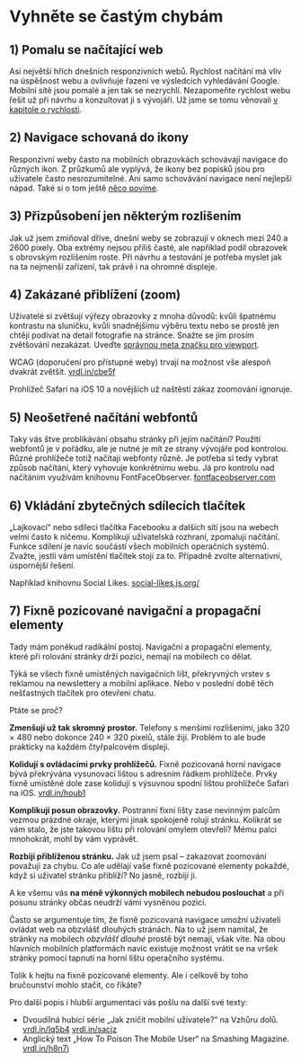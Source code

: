 # Vyhněte se častým chybám

## 1) Pomalu se načítající web

Asi největší hřích dnešních responzivních webů. Rychlost načítání má vliv na úspěšnost webu a ovlivňuje řazení ve výsledcích vyhledávání Google. Mobilní sítě jsou pomalé a jen tak se nezrychlí. Nezapomeňte rychlost webu řešit už při návrhu a konzultovat ji s vývojáři. Už jsme se tomu věnovali [v kapitole o rychlosti](kap-rychlost.md).

## 2) Navigace schovaná do ikony

Responzivní weby často na mobilních obrazovkách schovávají navigace do různých ikon. Z průzkumů ale vyplývá, že ikony bez popisků jsou pro uživatele často nesrozumitelné. Ani samo schovávání navigace není nejlepší nápad. Také si o tom ještě [něco povíme](kap-navigace.md).

## 3) Přizpůsobení jen některým rozlišením

Jak už jsem zmiňoval dříve, dnešní weby se zobrazují v oknech mezi 240 a 2600 pixely. Oba extrémy nejsou příliš časté, ale například podíl obrazovek s obrovským rozlišením roste. Při návrhu a testování je potřeba myslet jak na ta nejmenší zařízení, tak právě i na ohromné displeje.

## 4) Zakázané přiblížení (zoom)

Uživatelé si zvětšují výřezy obrazovky z mnoha důvodů: kvůli špatnému kontrastu na sluníčku, kvůli snadnějšímu výběru textu nebo se prostě jen chtějí podívat na detail fotografie na stránce. Snažte se jim prosím zvětšování nezakázat. Uveďte [správnou meta značku pro viewport](viewport-meta.md).

WCAG (doporučení pro přístupné weby) trvají na možnost vše alespoň dvakrát zvětšit. [vrdl.in/cbe5f](https://www.w3.org/TR/2008/REC-WCAG20-20081211/#visual-audio-contrast-scale)

Prohlížeč Safari na iOS 10 a novějších už naštěstí zákaz zoomování ignoruje.

## 5) Neošetřené načítání webfontů

Taky vás štve problikávání obsahu stránky při jejím načítání? Použití webfontů je v pořádku, ale je nutné je mít ze strany vývojáře pod kontrolou. Různé prohlížeče totiž načítají webfonty různě. Je potřeba si tedy vybrat způsob načítání, který vyhovuje konkrétnímu webu. Já pro kontrolu nad načítáním využívám knihovnu FontFaceObserver. [fontfaceobserver.com](https://github.com/bramstein/fontfaceobserver)

## 6) Vkládání zbytečných sdílecích tlačítek

„Lajkovací“ nebo sdílecí tlačítka Facebooku a dalších sítí jsou na webech velmi často k ničemu. Komplikují uživatelská rozhraní, zpomalují načítání. Funkce sdílení je navíc součástí všech mobilních operačních systémů. Zvažte, jestli vám umístění tlačítek stojí za to. Případně zvolte alternativní, úspornější řešení.

Například knihovnu Social Likes. [social-likes.js.org/](http://social-likes.js.org)

## 7) Fixně pozicované navigační a propagační elementy

Tady mám poněkud radikální postoj. Navigační a propagační elementy, které při rolování stránky drží pozici, nemají na mobilech co dělat. 

Týká se všech fixně umístěných navigačních lišt, překryvných vrstev s reklamou na newslettery a mobilní aplikace. Nebo v poslední době těch nešťastných tlačítek pro otevření chatu.

Ptáte se proč? 

**Zmenšují už tak skromný prostor.** Telefony s menšími rozlišeními, jako 320 × 480 nebo dokonce 240 × 320 pixelů, stále žijí. Problém to ale bude prakticky na každém čtyřpalcovém displeji.

**Kolidují s ovládacími prvky prohlížečů.** Fixně pozicovaná horní navigace bývá překrývána vysunovací lištou s adresním řádkem prohlížeče. Prvky fixně umístěné dole zase kolidují s výsuvnou spodní lištou prohlížeče Safari na iOS. [vrdl.in/houb1](https://www.eventbrite.com/engineering/mobile-safari-why/)

**Komplikují posun obrazovky.** Postranní fixní lišty zase nevinným palcům vezmou prázdné okraje, kterými jinak spokojeně rolují stránku. Kolikrát se vám stalo, že jste takovou lištu při rolování omylem otevřeli? Mému palci mnohokrát, mohl by vám vyprávět.

**Rozbijí přiblíženou stránku.** Jak už jsem psal – zakazovat zoomování považuji za chybu. Co ale udělají vaše fixně pozicované elementy pokaždé, když si uživatel stránku přiblíží? No jasně, rozbijí ji.

A ke všemu vás **na méně výkonných mobilech nebudou poslouchat** a při posunu stránky občas neudrží vámi vysněnou pozici. 

Často se argumentuje tím, že fixně pozicovaná navigace umožní uživateli ovládat web na obzvlášť dlouhých stránách. Na to už jsem namítal, že stránky na mobilech *obzvlášť dlouhé* prostě být nemají, však víte. Na obou hlavních mobilních platformách navíc existuje možnost vrátit se na vršek stránky pomocí tapnutí na horní lištu operačního systému.

Tolik k hejtu na fixně pozicované elementy. Ale i celkově by toho bručounství mohlo stačit, co říkáte? 

Pro další popis i hlubší argumentaci vás pošlu na další své texty:

- Dvoudílná hubící série „Jak zničit mobilní uživatele?“ na Vzhůru dolů. [vrdl.in/lq5b4](http://www.vzhurudolu.cz/blog/47-znicit-mobilistu-1) [vrdl.in/sacjz](http://www.vzhurudolu.cz/blog/48-znicit-mobilistu-2)
- Anglický text „How To Poison The Mobile User“ na Smashing Magazine. [vrdl.in/h8n7i](https://www.smashingmagazine.com/2016/10/how-to-poison-the-mobile-user/)


